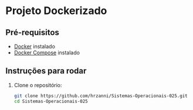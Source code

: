 # Projeto Dockerizado

## Pré-requisitos

- [Docker](https://www.docker.com/) instalado
- [Docker Compose](https://docs.docker.com/compose/) instalado

## Instruções para rodar

1. Clone o repositório:
   ```bash
   git clone https://github.com/hrzanni/Sistemas-Operacionais-025.git
   cd Sistemas-Operacionais-025
